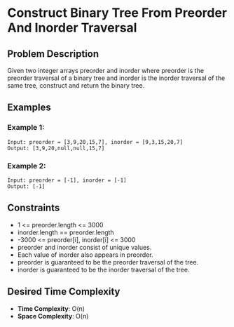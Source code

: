# Construct Binary Tree From Preorder And Inorder Traversal

## Problem Description

Given two integer arrays preorder and inorder where preorder is the preorder traversal of a binary tree and inorder is the inorder traversal of the same tree, construct and return the binary tree.

## Examples

### Example 1:

```
Input: preorder = [3,9,20,15,7], inorder = [9,3,15,20,7]
Output: [3,9,20,null,null,15,7]
```

### Example 2:

```
Input: preorder = [-1], inorder = [-1]
Output: [-1]
```

## Constraints

- 1 <= preorder.length <= 3000
- inorder.length == preorder.length
- -3000 <= preorder[i], inorder[i] <= 3000
- preorder and inorder consist of unique values.
- Each value of inorder also appears in preorder.
- preorder is guaranteed to be the preorder traversal of the tree.
- inorder is guaranteed to be the inorder traversal of the tree.

## Desired Time Complexity

- **Time Complexity**: O(n)
- **Space Complexity**: O(n)
